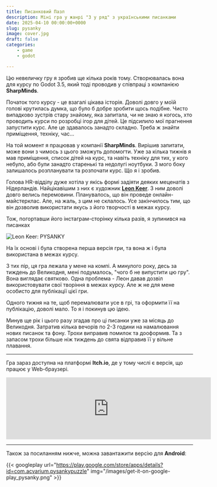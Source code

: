 ```yaml
---
title: Писанковий Пазл
description: Міні гра у жанрі "3 у ряд" з українськими писанками
date: 2025-04-10 00:00:00+0000
slug: pysanky
image: cover.jpg
draft: false
categories:
    - game
    - godot

---
```


Цю невеличку гру я зробив ще кілька років тому. Створювалась вона для курсу по Godot 3.5, який тоді проводив у співпраці з компанією **SharpMinds**.  

Початок того курсу - це взагалі цікава історія. Доволі довго у моїй голові крутилась думка, що було б добре зробити щось подібне. Чисто випадково зустрів стару знайому, яка запитала, чи не знаю я когось, хто проводить курси по розробці ігор для дітей. Це підсилило мої прагнення запустити курс. Але це здавалось занадто складно. Треба ж знайти приміщення, техніку, час...   

На той момент я працював у компанії **SharpMinds**. Вирішив запитати, може вони з чимось з цього зможуть допомогти. Уже за кілька тижнів я мав приміщення, список дітей на курс, та навіть техніку для тих, у кого небуло, або були занадто старенькі та недолугі ноутбуки. З мого боку залишалось розпланувати та розпочати курс. Що я і зробив. 

Голова HR-відділу дуже хотіла у якісь формі задіяти деяких меценатів з Нідерландів. Найцікавішим з них є художник [**Leon Keer**](https://www.instagram.com/leonkeer/). З ним доволі довго велись перемовини. Планувалось, що він проведе онлайн-майстерклас. Але, на жаль, з цим не склалось. Усе закінчилось тим, що він дозволив використати якусь з його творчості в межах курсу. 

Тож, погортавши його інстаграм-сторінку кілька разів, я зупинився на писанках

![Leon Keer: PYSANKY](/leon_pysanky.jpg)

На їх основі і була створена перша версія гри, та вона ж і була використана в межах курсу. 

З тих пір, ця гра лежала у мене на компі. А минулого року, десь за тиждень до Великодня, мені подумалось, "чого б не випустити цю гру". Вона виглядає святково. Одна проблема - Леон давав дозвіл використовувати свої творіння в межах курсу. Але ж не для мене особисто для публікації цієї гри. 

Одного тижня на те, щоб перемалювати усе в грі, та оформити її на публікацію, доволі мало. То я і покинув цю ідею. 

Минув ще рік і цього разу згадав про ці писанки уже за місяць до Великодня. Затратив кілька вечорів по 2-3 години на намалювання нових писанок та фону. Трохи виправив помилок та дооформив. Та з запасом трохи більше ніж тиждень до свята відправив її у вільне плавання. 

_____

Гра зараз доступна на платформі **Itch.io**, де у тому числі є версія, що працює у Web-браузері. 

<iframe frameborder="0" src="https://itch.io/embed/3459303?linkback=true" width="552" height="167"><a href="https://acvarium.itch.io/pysanka-puzzle">Pysanka Puzzle by acvarium</a></iframe>

_____

Також за посиланням нижче, можна завантажити версію для **Android**:

{{< googleplay url="https://play.google.com/store/apps/details?id=com.acvarium.pysankypuzzle" img="/images/get-it-on-google-play_pysanky.png" >}}


